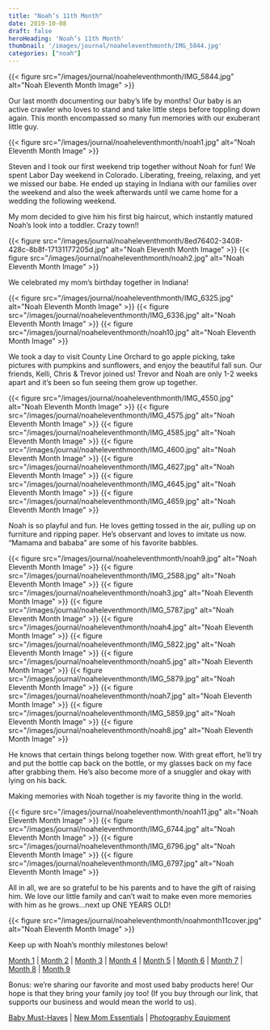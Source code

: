 ```yaml
---
title: "Noah’s 11th Month"
date: 2019-10-08
draft: false
heroHeading: 'Noah’s 11th Month'
thumbnail: '/images/journal/noaheleventhmonth/IMG_5844.jpg'
categories: ["noah"]
---
```


{{< figure src="/images/journal/noaheleventhmonth/IMG_5844.jpg" alt="Noah Eleventh Month Image" >}}

Our last month documenting our baby’s life by months! Our baby is an active crawler who loves to stand and take little steps before toppling down again. This month encompassed so many fun memories with our exuberant little guy.

{{< figure src="/images/journal/noaheleventhmonth/noah1.jpg" alt="Noah Eleventh Month Image" >}}

Steven and I took our first weekend trip together without Noah for fun! We spent Labor Day weekend in Colorado. Liberating, freeing, relaxing, and yet we missed our babe. He ended up staying in Indiana with our families over the weekend and also the week afterwards until we came home for a wedding the following weekend. 

My mom decided to give him his first big haircut, which instantly matured Noah’s look into a toddler. Crazy town!!

{{< figure src="/images/journal/noaheleventhmonth/8ed76402-3408-428c-8b8f-17131177205d.jpg" alt="Noah Eleventh Month Image" >}}
{{< figure src="/images/journal/noaheleventhmonth/noah2.jpg" alt="Noah Eleventh Month Image" >}}

We celebrated my mom’s birthday together in Indiana!

{{< figure src="/images/journal/noaheleventhmonth/IMG_6325.jpg" alt="Noah Eleventh Month Image" >}}
{{< figure src="/images/journal/noaheleventhmonth/IMG_6336.jpg" alt="Noah Eleventh Month Image" >}}
{{< figure src="/images/journal/noaheleventhmonth/noah10.jpg" alt="Noah Eleventh Month Image" >}}

We took a day to visit County Line Orchard to go apple picking, take pictures with pumpkins and sunflowers, and enjoy the beautiful fall sun. Our friends, Kelli, Chris & Trevor joined us! Trevor and Noah are only 1-2 weeks apart and it’s been so fun seeing them grow up together.

{{< figure src="/images/journal/noaheleventhmonth/IMG_4550.jpg" alt="Noah Eleventh Month Image" >}}
{{< figure src="/images/journal/noaheleventhmonth/IMG_4575.jpg" alt="Noah Eleventh Month Image" >}}
{{< figure src="/images/journal/noaheleventhmonth/IMG_4585.jpg" alt="Noah Eleventh Month Image" >}}
{{< figure src="/images/journal/noaheleventhmonth/IMG_4600.jpg" alt="Noah Eleventh Month Image" >}}
{{< figure src="/images/journal/noaheleventhmonth/IMG_4627.jpg" alt="Noah Eleventh Month Image" >}}
{{< figure src="/images/journal/noaheleventhmonth/IMG_4645.jpg" alt="Noah Eleventh Month Image" >}}
{{< figure src="/images/journal/noaheleventhmonth/IMG_4659.jpg" alt="Noah Eleventh Month Image" >}}

Noah is so playful and fun. He loves getting tossed in the air, pulling up on furniture and ripping paper. He’s observant and loves to imitate us now. “Mamama and bababa” are some of his favorite babbles.

{{< figure src="/images/journal/noaheleventhmonth/noah9.jpg" alt="Noah Eleventh Month Image" >}}
{{< figure src="/images/journal/noaheleventhmonth/IMG_2588.jpg" alt="Noah Eleventh Month Image" >}}
{{< figure src="/images/journal/noaheleventhmonth/noah3.jpg" alt="Noah Eleventh Month Image" >}}
{{< figure src="/images/journal/noaheleventhmonth/IMG_5787.jpg" alt="Noah Eleventh Month Image" >}}
{{< figure src="/images/journal/noaheleventhmonth/noah4.jpg" alt="Noah Eleventh Month Image" >}}
{{< figure src="/images/journal/noaheleventhmonth/IMG_5822.jpg" alt="Noah Eleventh Month Image" >}}
{{< figure src="/images/journal/noaheleventhmonth/noah5.jpg" alt="Noah Eleventh Month Image" >}}
{{< figure src="/images/journal/noaheleventhmonth/IMG_5879.jpg" alt="Noah Eleventh Month Image" >}}
{{< figure src="/images/journal/noaheleventhmonth/noah7.jpg" alt="Noah Eleventh Month Image" >}}
{{< figure src="/images/journal/noaheleventhmonth/IMG_5859.jpg" alt="Noah Eleventh Month Image" >}}
{{< figure src="/images/journal/noaheleventhmonth/noah8.jpg" alt="Noah Eleventh Month Image" >}}

He knows that certain things belong together now. With great effort, he’ll try and put the bottle cap back on the bottle, or my glasses back on my face after grabbing them. He’s also become more of a snuggler and okay with lying on his back. 

Making memories with Noah together is my favorite thing in the world. 

{{< figure src="/images/journal/noaheleventhmonth/noah11.jpg" alt="Noah Eleventh Month Image" >}}
{{< figure src="/images/journal/noaheleventhmonth/IMG_6744.jpg" alt="Noah Eleventh Month Image" >}}
{{< figure src="/images/journal/noaheleventhmonth/IMG_6796.jpg" alt="Noah Eleventh Month Image" >}}
{{< figure src="/images/journal/noaheleventhmonth/IMG_6797.jpg" alt="Noah Eleventh Month Image" >}}

All in all, we are so grateful to be his parents and to have the gift of raising him. We love our little family and can’t wait to make even more memories with him as he grows...next up ONE YEARS OLD!

{{< figure src="/images/journal/noaheleventhmonth/noahmonth11cover.jpg" alt="Noah Eleventh Month Image" >}}

Keep up with Noah’s monthly milestones below!

[Month 1](/journal/first-month/) | [Month 2](/journal/second-month/) | [Month 3](/journal/third-month/) | [Month 4](/journal/fourth-month/) | [Month 5](/journal/fifth-month/) | [Month 6](/journal/sixth-month/) | [Month 7](/journal/seventh-month/) | [Month 8](/journal/eighth-month/) | [Month 9](/journal/nine-month/)

Bonus: we’re sharing our favorite and most used baby products here! Our hope is that they bring your family joy too! (If you buy through our link, that supports our business and would mean the world to us).

[Baby Must-Haves](https://kit.com/ivanasteven/our-baby-must-haves) | [New Mom Essentials](https://kit.com/ivanasteven/new-mom-essentials) | [Photography Equipment](https://kit.com/ivanasteven/photography-gear)